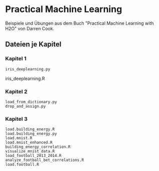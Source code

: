 # Practical Machine Learning

Beispiele und Übungen aus dem Buch "Practical Machine Learning with H2O" von Darren Cook.

## Dateien je Kapitel

### Kapitel 1

	iris_deeplearning.py
  iris_deeplearning.R

### Kapitel 2

	load_from_dictionary.py
	drop_and_assign.py

### Kapitel 3

	load.building_energy.R
	load.building_energy.py
	load.mnist.R
	load.mnist_enhanced.R
	building_energy_correlation.R
	visualize_mnist_data.R
	load_football_2013_2014.R
	analyze_football_bet_correlations.R
	load.football.R
